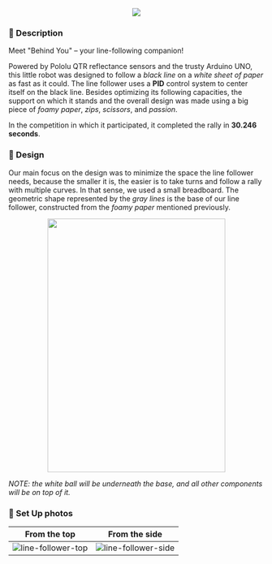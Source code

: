 <p align="center">
  <img src="https://github.com/VladWero08/BehindYou/assets/77508081/7f0ded33-c1a9-4340-bf5f-fb703a4a22a4"/>
</p>

### 📝 Description

Meet "Behind You" – your line-following companion!

Powered by Pololu QTR reflectance sensors and the trusty Arduino UNO, this little robot was designed to follow a *black line* on a *white sheet of paper* as fast as it could. The line follower uses a **PID** control system to center itself on the black line. Besides optimizing its following capacities, the support on which it stands and the overall design was made using a big piece of *foamy paper*, *zips*, *scissors*, and *passion*.

In the competition in which it participated, it completed the rally in **30.246 seconds**.

### 🎨 Design

Our main focus on the design was to minimize the space the line follower needs, because the smaller it is, the easier is to take turns and follow a rally with multiple curves. In that sense, we used a small breadboard. 
The geometric shape represented by the *gray lines* is the base of our line follower, constructed from the *foamy paper* mentioned previously. 

<p align="center">
  <img src="https://github.com/VladWero08/BehindYou/assets/77508081/f2e47476-9ae3-4f36-a24f-381ca11208ca" width="350" height="500"/>
</p>

*NOTE: the white ball will be underneath the base, and all other components will be on top of it.*

### 🔧 Set Up photos

| From the top | From the side|
| ---------- | ---------- |
| ![line-follower-top](https://github.com/VladWero08/BehindYou/assets/77508081/cba15810-bd71-4679-af9a-63c9a5fda432) | ![line-follower-side](https://github.com/VladWero08/BehindYou/assets/77508081/8bcb8047-fc6a-4135-a380-838f9ac25f3c) |
